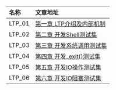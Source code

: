 | 名称 | 文章地址 |
|:---|:---|
|LTP_01|[第一章 LTP介绍及内部机制](http://blog.csdn.net/yuanlaijike/article/details/78068331)|
|LTP_02|[第二章 开发Shell测试集](http://blog.csdn.net/yuanlaijike/article/details/78138487)|
|LTP_03|[第三章 开发系统调用测试集](http://blog.csdn.net/yuanlaijike/article/details/78188206)|
|LTP_04|[第四章 开发_exit()测试集](http://blog.csdn.net/yuanlaijike/article/details/78368043)|
|LTP_05|[第五章 开发IO操作测试集](http://blog.csdn.net/yuanlaijike/article/details/78505940)|
|LTP_06|[第六章 开发IO阻塞测试集](http://blog.csdn.net/yuanlaijike/article/details/78639068)|